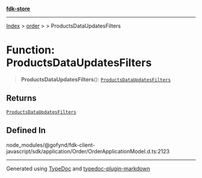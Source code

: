 [**fdk-store**](../../../README.md)
***

[Index](../../../API.md) > [order](../../README.md) > [<internal>](../README.md) > ProductsDataUpdatesFilters

# Function: ProductsDataUpdatesFilters

> **ProductsDataUpdatesFilters**(): [`ProductsDataUpdatesFilters`](../type-aliases/type-alias.ProductsDataUpdatesFilters.md)

## Returns

[`ProductsDataUpdatesFilters`](../type-aliases/type-alias.ProductsDataUpdatesFilters.md)

## Defined In

node\_modules/@gofynd/fdk-client-javascript/sdk/application/Order/OrderApplicationModel.d.ts:2123

***
Generated using [TypeDoc](https://typedoc.org/) and [typedoc-plugin-markdown](https://www.npmjs.com/package/typedoc-plugin-markdown)
